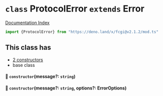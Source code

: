 # `class` ProtocolError `extends` Error

[Documentation Index](../README.md)

```ts
import {ProtocolError} from "https://deno.land/x/fcgi@v2.1.2/mod.ts"
```

## This class has

- [2 constructors](#-constructormessage-string)
- base class


#### 🔧 `constructor`(message?: `string`)



#### 🔧 `constructor`(message?: `string`, options?: ErrorOptions)



